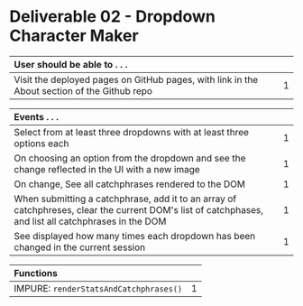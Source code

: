 
# Deliverable 02 - Dropdown Character Maker

| User should be able to . . .                                                         |             |
| :----------------------------------------------------------------------------------| ----------: |
| Visit the deployed pages on GitHub pages, with link in the About section of the Github repo |    1 |

| Events . . .                                                         |             |
| :----------------------------------------------------------------------------------- | ----------: |
| Select from at least three dropdowns with at least three options each                |           1 |
| On choosing an option from the dropdown and see the change reflected in the UI with a new image |     1 |
| On change, See all catchphrases rendered to the DOM                                             |           1 |
| When submitting a catchphrase, add it to an array of catchphreses, clear the current DOM's list of catchphases, and list all catchphrases in the DOM         |           1 |
| See displayed how many times each dropdown has been changed in the current session   |           1 |

| Functions                                                              |             |
| :----------------------------------------------------------------------------------- | ----------: |
| IMPURE: `renderStatsAndCatchphrases()` | 1 |

